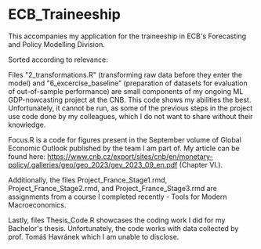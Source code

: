 # ECB_Traineeship
This accompanies my application for the traineeship in ECB's Forecasting and Policy Modelling Division.

Sorted according to relevance:

Files "2_transformations.R" (transforming raw data before they enter the model) and "6_excercise_baseline" (preparation of datasets for evaluation of out-of-sample performance) are small components of my ongoing ML GDP-nowcasting project at the CNB. This code shows my abilities the best. Unfortunately, it cannot be run, as some of the previous steps in the project use code done by my colleagues, which I do not want to share without their knowledge.

Focus.R is a code for figures present in the September volume of Global Economic Outlook published by the team I am part of. My article can be found here: https://www.cnb.cz/export/sites/cnb/en/monetary-policy/.galleries/geo/geo_2023/gev_2023_09_en.pdf (Chapter VI.).

Additionally, the files Project_France_Stage1.rmd, Project_France_Stage2.rmd, and Project_France_Stage3.rmd are assignments from a course I completed recently - Tools for Modern Macroeconomics.

Lastly, files Thesis_Code.R showcases the coding work I did for my Bachelor's thesis. Unfortunately, the code works with data collected by prof. Tomáš Havránek which I am unable to disclose. 
